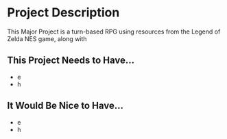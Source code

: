 # Project Description

This Major Project is a turn-based RPG using resources from the Legend of Zelda NES game, along with 

## This Project Needs to Have...
- e
- h

## It Would Be Nice to Have...
- e
- h
